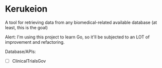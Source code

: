 # Kerukeion
A tool for retrieving data from any biomedical-related available database (at least, this is the goal)

Alert: I'm using this project to learn Go, so it'll be subjected to an LOT of improvement and refactoring.

Database/APIs:
- [ ] ClinicalTrialsGov
